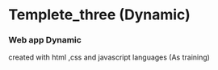 # Templete_three (Dynamic)
<h3>Web app Dynamic</h3>
created with html ,css and javascript languages (As training)
